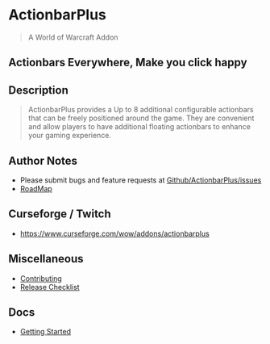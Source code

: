 # ActionbarPlus
> A World of Warcraft Addon

## Actionbars Everywhere, Make you click happy

## Description

>ActionbarPlus provides a Up to 8 additional configurable actionbars that can be freely positioned around the game. They are convenient and allow players to have additional floating actionbars to enhance your gaming experience.

## Author Notes

- Please submit bugs and feature requests at [Github/ActionbarPlus/issues](/../../issues)
- [RoadMap](../../wiki/Roadmap)

## Curseforge / Twitch

- https://www.curseforge.com/wow/addons/actionbarplus

## Miscellaneous

- [Contributing](doc/CONTRIBUTING.md)
- [Release Checklist](doc/RELEASE-CHECKLIST.md)

## Docs
- [Getting Started](../../wiki/Getting-Started)
